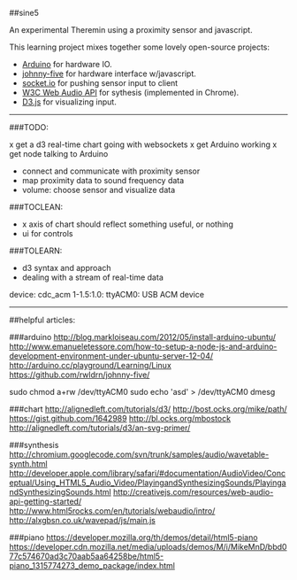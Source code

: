 ##sine5

An experimental Theremin using a proximity sensor and javascript.

This learning project mixes together some lovely open-source projects:

* [Arduino](http://arduino.cc/) for hardware IO.
* [johnny-five](https://github.com/rwldrn/johnny-five) for hardware interface w/javascript.
* [socket.io](http://socket.io/) for pushing sensor input to client
* [W3C Web Audio API](http://www.w3.org/TR/webaudio/) for sythesis (implemented in Chrome).
* [D3.js](http://d3js.org/) for visualizing input.

-------------



###TODO:

x get a d3 real-time chart going with websockets
x get Arduino working
x get node talking to Arduino
- connect and communicate with proximity sensor
- map proximity data to sound frequency data
- volume: choose sensor and visualize data

###TOCLEAN:

- x axis of chart should reflect something useful, or nothing
- ui for controls

###TOLEARN:

- d3 syntax and approach
- dealing with a stream of real-time data

device:
cdc_acm 1-1.5:1.0: ttyACM0: USB ACM device

--------------


##helpful articles:

###arduino
http://blog.markloiseau.com/2012/05/install-arduino-ubuntu/
http://www.emanueletessore.com/how-to-setup-a-node-js-and-arduino-development-environment-under-ubuntu-server-12-04/
http://arduino.cc/playground/Learning/Linux
https://github.com/rwldrn/johnny-five/

sudo chmod a+rw /dev/ttyACM0
sudo echo 'asd' > /dev/ttyACM0
dmesg


###chart
http://alignedleft.com/tutorials/d3/
http://bost.ocks.org/mike/path/
https://gist.github.com/1642989
http://bl.ocks.org/mbostock
http://alignedleft.com/tutorials/d3/an-svg-primer/


###synthesis
http://chromium.googlecode.com/svn/trunk/samples/audio/wavetable-synth.html
http://developer.apple.com/library/safari/#documentation/AudioVideo/Conceptual/Using_HTML5_Audio_Video/PlayingandSynthesizingSounds/PlayingandSynthesizingSounds.html
http://creativejs.com/resources/web-audio-api-getting-started/
http://www.html5rocks.com/en/tutorials/webaudio/intro/
http://alxgbsn.co.uk/wavepad/js/main.js


###piano
https://developer.mozilla.org/th/demos/detail/html5-piano
https://developer.cdn.mozilla.net/media/uploads/demos/M/i/MikeMnD/bbd077c574670ad3c70aab5aa64258be/html5-piano_1315774273_demo_package/index.html